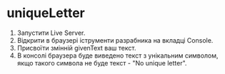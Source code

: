 # uniqueLetter
1. Запустити Live Server.
2. Відкрити в браузері іструменти разрабника на вкладці Console.
3. Присвоїти змінній givenText ваш текст.
4. В консолі браузера буде виведено текст з унікальним символом, якщо такого символа не буде текст - "No unique letter".